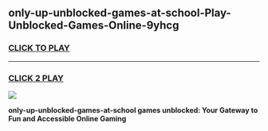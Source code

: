 
## only-up-unblocked-games-at-school-Play-Unblocked-Games-Online-9yhcg
<h3>
<a href="https://premium76.site?title=only-up-unblocked-games-at-school&ref=24A">CLICK TO PLAY</a></h3>
<hr>

<h3>
<a href="https://premium76.site?title=only-up-unblocked-games-at-school&ref=24A">CLICK 2 PLAY</a>
  
</h3>

<a href="https://premium76.site?title=only-up-unblocked-games-at-school&ref=24A"><img src="https://clearcache.store/games.png"></a>


**only-up-unblocked-games-at-school games unblocked: Your Gateway to Fun and Accessible Online Gaming**
